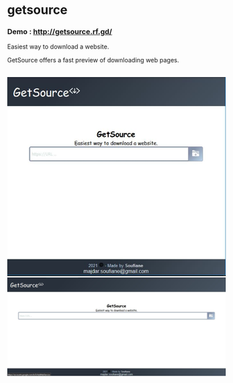 # getsource  <h3>Demo : http://getsource.rf.gd/ </h3>
<p>Easiest way to download a website.</p>
<p>
GetSource offers a fast preview of downloading web pages.
</p>

<center>

<br>
  <img src="gethtml2.JPG"/>
<br>
  <img src="gethtml.JPG"/>
</center>
